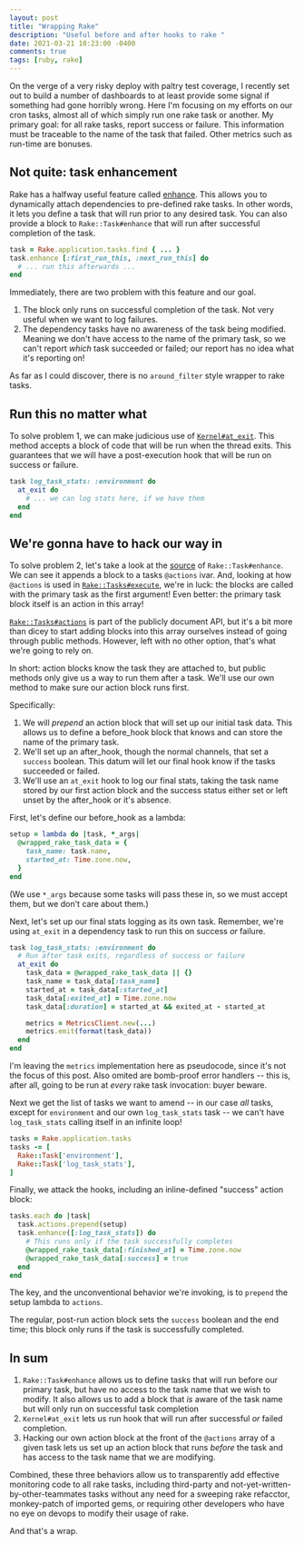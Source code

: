 ```yaml
---
layout: post
title: "Wrapping Rake"
description: "Useful before and after hooks to rake "
date: 2021-03-21 10:23:00 -0400
comments: true
tags: [ruby, rake]
---
```


On the verge of a very risky deploy with paltry test coverage, I recently set out to build a number of dashboards to at least provide some signal if something had gone horribly wrong. Here I'm focusing on my efforts on our cron tasks, almost all of which simply run one rake task or another. My primary goal: for all rake tasks, report success or failure. This information must be traceable to the name of the task that failed. Other metrics such as run-time are bonuses.

## Not quite: task enhancement

Rake has a halfway useful feature called [enhance](https://www.rubydoc.info/gems/rake/Rake%2FTask:enhance). This allows you to dynamically attach dependencies to pre-defined rake tasks. In other words, it lets you define a task that will run prior to any desired task. You can also provide a block to `Rake::Task#enhance` that will run after successful completion of the task.

```ruby
task = Rake.application.tasks.find { ... }
task.enhance [:first_run_this, :next_run_this] do
  # ... run this afterwards ...
end
```

Immediately, there are two problem with this feature and our goal.

1. The block only runs on successful completion of the task. Not very useful when we want to log failures.
2. The dependency tasks have no awareness of the task being modified. Meaning we don't have access to the name of the primary task, so we can't report *which* task succeeded or failed; our report has no idea what it's reporting on!

As far as I could discover, there is no `around_filter` style wrapper to rake tasks.

## Run this no matter what

To solve problem 1, we can make judicious use of [`Kernel#at_exit`](https://apidock.com/ruby/Kernel/at_exit). This method accepts a block of code that will be run when the thread exits. This guarantees that we will have a post-execution hook that will be run on success or failure.

```ruby
task log_task_stats: :environment do
  at_exit do
    # ... we can log stats here, if we have them
  end
end
```

## We're gonna have to hack our way in

To solve problem 2, let's take a look at the [source](https://www.rubydoc.info/gems/rake/Rake/Task#enhance-instance_method) of `Rake::Task#enhance`. We can see it appends a block to a tasks `@actions` ivar. And, looking at how `@actions` is used in [`Rake::Tasks#execute`](https://www.rubydoc.info/gems/rake/Rake/Task#execute-instance_method), we're in luck: the blocks are called with the primary task as the first argument! Even better: the primary task block itself is an action in this array!

[`Rake::Tasks#actions`](https://www.rubydoc.info/gems/rake/Rake/Task#actions-instance_method) is part of the publicly document API, but it's a bit more than dicey to start adding blocks into this array ourselves instead of going through public methods. However, left with no other option, that's what we're going to rely on.

In short: action blocks know the task they are attached to, but public methods only give us a way to run them after a task. We'll use our own method to make sure our action block runs first.

Specifically:

1. We will *prepend* an action block that will set up our initial task data. This allows us to define a before_hook block that knows and can store the name of the primary task.
2. We'll set up an after_hook, though the normal channels, that set a `success` boolean. This datum will let our final hook know if the tasks succeeded or failed.
3. We'll use an `at_exit` hook to log our final stats, taking the task name stored by our first action block and the success status either set or left unset by the after_hook or it's absence.

First, let's define our before_hook as a lambda:

```ruby
setup = lambda do |task, *_args|
  @wrapped_rake_task_data = {
    task_name: task.name,
    started_at: Time.zone.now,
  }
end
```

(We use `*_args` because some tasks will pass these in, so we must accept them, but we don't care about them.)

Next, let's set up our final stats logging as its own task. Remember, we're using `at_exit` in a dependency task to run this on success *or* failure.

```ruby
task log_task_stats: :environment do
  # Run after task exits, regardless of success or failure
  at_exit do
    task_data = @wrapped_rake_task_data || {}
    task_name = task_data[:task_name]
    started_at = task_data[:started_at]
    task_data[:exited_at] = Time.zone.now
    task_data[:duration] = started_at && exited_at - started_at

    metrics = MetricsClient.new(...)
    metrics.emit(format(task_data))
  end
end
```

I'm leaving the `metrics` implementation here as pseudocode, since it's not the focus of this post. Also omited are bomb-proof error handlers -- this is, after all, going to be run at *every* rake task invocation: buyer beware.

Next we get the list of tasks we want to amend -- in our case *all* tasks, except for `environment` and our own `log_task_stats` task -- we can't have `log_task_stats` calling itself in an infinite loop!

```ruby
tasks = Rake.application.tasks
tasks -= [
  Rake::Task['environment'],
  Rake::Task['log_task_stats'],
]
```

Finally, we attack the hooks, including an inline-defined "success" action block:

```ruby
tasks.each do |task|
  task.actions.prepend(setup)
  task.enhance([:log_task_stats]) do
    # This runs only if the task successfully completes
    @wrapped_rake_task_data[:finished_at] = Time.zone.now
    @wrapped_rake_task_data[:success] = true
  end
end
```

The key, and the unconventional behavior we're invoking, is to `prepend` the setup lambda to `actions`.

The regular, post-run action block sets the `success` boolean and the end time; this block only runs if the task is successfully completed.

## In sum

1. `Rake::Task#enhance` allows us to define tasks that will run before our primary task, but have no access to the task name that we wish to modify. It also allows us to add a block that *is* aware of the task name but will only run on successful task completion
2. `Kernel#at_exit` lets us run hook that will run after successful *or* failed completion.
3. Hacking our own action block at the front of the `@actions` array of a given task lets us set up an action block that runs *before* the task and has access to the task name that we are modifying.

Combined, these three behaviors allow us to transparently add effective monitoring code to all rake tasks, including third-party and not-yet-written-by-other-teammates tasks without any need for a sweeping rake refacctor, monkey-patch of imported gems, or requiring other developers who have no eye on devops to modify their usage of rake.

And that's a wrap.
